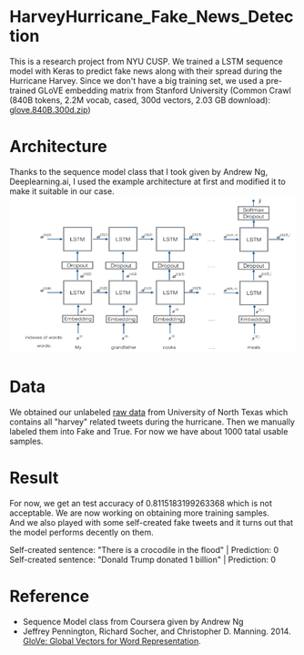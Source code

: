 # HarveyHurricane_Fake_News_Detection
This is a research project from NYU CUSP. We trained a LSTM sequence model with Keras to predict fake news along with their spread during the Hurricane Harvey. Since we don't have a big training set, we used a pre-trained GLoVE embedding matrix from Stanford University (Common Crawl (840B tokens, 2.2M vocab, cased, 300d vectors, 2.03 GB download): [glove.840B.300d.zip](http://nlp.stanford.edu/data/glove.840B.300d.zip))

# Architecture
Thanks to the sequence model class that I took given by Andrew Ng, Deeplearning.ai, I used the example architecture at first and modified it to make it suitable in our case.  
![architecture](./images/architecture.png)

# Data
We obtained our unlabeled [raw data](https://webarchive.library.unt.edu/thumbs/harvey_twitter_dataset.tar ) from University of North Texas which contains all "harvey" related tweets during the hurricane. Then we manually labeled them into Fake and True. For now we have about 1000 tatal usable samples.

# Result
For now, we get an test accuracy of 0.8115183199263368 which is not acceptable. We are now working on obtaining more training samples.  
And we also played with some self-created fake tweets and it turns out that the model performs decently on them.  

Self-created sentence: "There is a crocodile in the flood" | Prediction: 0  
Self-created sentence: "Donald Trump donated 1 billion" | Prediction: 0  

# Reference
- Sequence Model class from Coursera given by Andrew Ng
- Jeffrey Pennington, Richard Socher, and Christopher D. Manning. 2014. [GloVe: Global Vectors for Word Representation](https://nlp.stanford.edu/pubs/glove.pdf). 